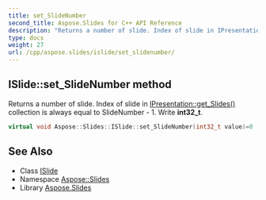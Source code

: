 ```yaml
---
title: set_SlideNumber
second_title: Aspose.Slides for C++ API Reference
description: "Returns a number of slide. Index of slide in IPresentation::get_Slides() collection is always equal to SlideNumber - 1. Write int32_t."
type: docs
weight: 27
url: /cpp/aspose.slides/islide/set_slidenumber/
---
```

## ISlide::set_SlideNumber method


Returns a number of slide. Index of slide in [IPresentation::get_Slides()](../../ipresentation/get_slides/) collection is always equal to SlideNumber - 1. Write **int32_t**.

```cpp
virtual void Aspose::Slides::ISlide::set_SlideNumber(int32_t value)=0
```

## See Also

* Class [ISlide](../)
* Namespace [Aspose::Slides](../../)
* Library [Aspose.Slides](../../../)
